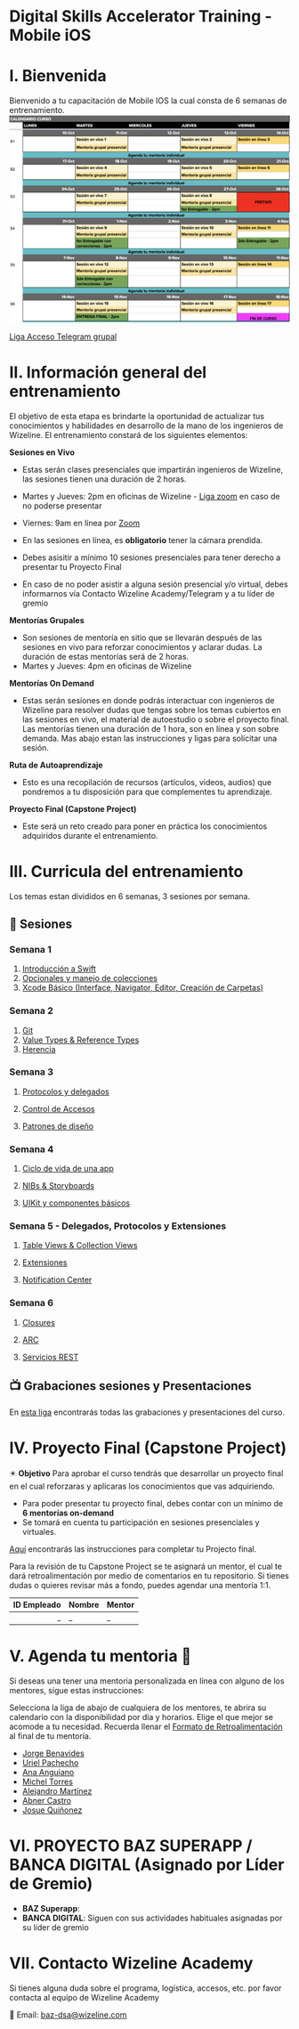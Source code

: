 # Digital Skills Accelerator Training - Mobile iOS

# I. Bienvenida
Bienvenido a tu capacitación de Mobile IOS la cual consta de 6 semanas de entrenamiento.
![Calendario](https://github.com/wizelineacademy/BAZiOS2-2022/blob/main/iOSCalendarioGrupo2.png)

[Liga Acceso Telegram grupal](https://t.me/+h1inbqzgrttjMTMx)

# II. Información general del entrenamiento
El objetivo de esta etapa es brindarte la oportunidad de actualizar tus conocimientos y habilidades en desarrollo de la mano de los ingenieros de Wizeline. El entrenamiento constará de los siguientes elementos: 

**Sesiones en Vivo** 
- Estas serán clases presenciales que impartirán ingenieros de Wizeline, las sesiones tienen una duración de 2 horas.
- Martes y Jueves: 2pm en oficinas de Wizeline - [Liga zoom](https://wizeline.zoom.us/j/85691893151?pwd=TlorN2FEVmFrWUpNS3lkK283a1R1dz09) en caso de no poderse presentar
- Viernes: 9am en línea por [Zoom](https://wizeline.zoom.us/j/85691893151?pwd=TlorN2FEVmFrWUpNS3lkK283a1R1dz09)

- En las sesiones en línea, es **obligatorio** tener la cámara prendida.
- Debes asisitir a mínimo 10 sesiones presenciales para tener derecho a presentar tu Proyecto Final
- En caso de no poder asistir a alguna sesión presencial y/o virtual, debes informarnos vía Contacto Wizeline Academy/Telegram y a tu líder de gremio

**Mentorías Grupales**
- Son sesiones de mentoría en sitio que se llevarán después de las sesiones en vivo para reforzar conocimientos y aclarar dudas. La duración de estas mentorías será de 2 horas.
- Martes y Jueves: 4pm en oficinas de Wizeline

**Mentorías On Demand**
- Estas serán sesiones en donde podrás interactuar con ingenieros de Wizeline para resolver dudas que tengas sobre los temas cubiertos en las sesiones en vivo, el material de autoestudio o sobre el proyecto final. Las mentorías tienen una duración de 1 hora, son en línea y son sobre demanda. Mas abajo estan las instrucciones y ligas para solicitar una sesión.

**Ruta de Autoaprendizaje**
- Esto es una recopilación de recursos (artículos, videos, audios) que pondremos a tu disposición para que complementes tu aprendizaje.

**Proyecto Final (Capstone Project)**
- Este será un reto creado para poner en práctica los conocimientos adquiridos durante el entrenamiento. 

# III. Curricula del entrenamiento
Los temas estan divididos en 6 semanas, 3 sesiones por semana. 

## :bookmark_tabs: Sesiones

### Semana 1
   1. [Introducción a Swift](curso/semana_1/Introduccion_a_Swift)
   2. [Opcionales y manejo de colecciones](curso/semana_1/Opcionales_y_colecciones)
   3. [Xcode Básico (Interface, Navigator, Editor, Creación de Carpetas)](curso/semana_1/Xcode_Basico)

### Semana 2 
1. [Git](curso/semana_2/Git)
2. [Value Types & Reference Types](curso/semana_2/Value_y_Reference_Types)
3. [Herencia](curso/semana_2/Herencia)

### Semana 3

1. [Protocolos y delegados](curso/semana_3/protocolos_y_delegados)

2. [Control de Accesos](curso/semana_3/control_de_acceso)

2. [Patrones de diseño](curso/semana_3/patrones_de_diseño)

### Semana 4

1. [Ciclo de vida de una app](hcurso/semana_4/Ciclo_de_una_app)

2. [NIBs & Storyboards](curso/semana_4/NIBs_&_Storyboards)

3. [UIKit y componentes básicos](curso/semana_4/UIKit_Components)


### Semana 5 - Delegados, Protocolos y Extensiones
1. [Table Views & Collection Views](curso/semana_5/TableView_y_CollectionView)

2. [Extensiones](curso/semana_5/Extensiones)

3. [Notification Center](curso/semana_5/Notification_Center)

### Semana 6

1. [Closures](curso/semana_6/Closures)

2. [ARC](curso/semana_6/ARC)

2. [Servicios REST](curso/semana_6/Servicios_REST)

## 📺 Grabaciones sesiones y Presentaciones

En [esta liga](Grabaciones_y_Presentaciones) encontrarás todas las grabaciones y presentaciones del curso.


# IV. Proyecto Final (Capstone Project)
✴️ **Objetivo**
Para aprobar el curso tendrás que desarrollar un proyecto final en el cual reforzaras y aplicaras los conocimientos que vas adquiriendo.
- Para poder presentar tu proyecto final, debes contar con un mínimo de **6 mentorías on-demand**
- Se tomará en cuenta tu participación en sesiones presenciales y virtuales. 

[Aquí](https://github.com/wizelineacademy/baz-ios-project-c2-2022) encontrarás las instrucciones para completar tu Projecto final.

Para la revisión de tu Capstone Project se te asignará un mentor, el cual te dará retroalimentación por medio de comentarios en tu repositorio. Si tienes dudas o quieres revisar más a fondo, puedes agendar una mentoría 1:1.

| ID Empleado | Nombre                              | Mentor |
| ----------: | :---------------------------------- | :-------------------------- |
| \_          | \_                                  | \_                          |

# V. Agenda tu mentoria 📆
Si deseas una tener una mentoria personalizada en línea con alguno de los mentores, sigue estas instrucciones:

Selecciona la liga de abajo de cualquiera de los mentores, te abrira su calendario con la disponibilidad por dia y horarios. Elige el que mejor se acomode a tu necesidad.
Recuerda llenar el [Formato de Retroalimentación](https://forms.gle/eXZtaRMKg5waKMBZ9) al final de tu mentoría.

- [Jorge Benavides](https://calendly.com/jorge-benavides/baz-mentoria)
- [Uriel Pachecho](https://calendly.com/wizeline-uriel-pacheco/baz-mentoria-1-1)
- [Ana Anguiano](https://calendly.com/ana-anguiano/baz-mentoria-1-1)
- [Michel Torres](https://calendly.com/michel-torres-alonso/baz-mentoria-1-1)
- [Alejandro Martínez](https://calendly.com/alejandro-mb/mentorias-baz)
- [Abner Castro](https://calendly.com/abner-castro/baz-mentoria-1-1)
- [Josue Quiñonez](https://calendly.com/josue-quinones-rivera/baz-mentoria-online-on-demand)


# VI. PROYECTO BAZ SUPERAPP / BANCA DIGITAL (Asignado por Líder de Gremio)

- **BAZ Superapp**: 
- **BANCA DIGITAL**: Siguen con sus actividades habituales asignadas por su líder de gremio


# VII. Contacto Wizeline Academy
Si tienes alguna duda sobre el programa, logística, accesos, etc. por favor contacta al equipo de Wizeline Academy

:email: Email: [baz-dsa@wizeline.com](baz-dsa@wizeline.com)
